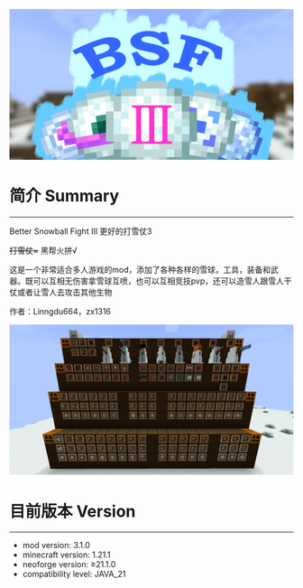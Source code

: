![head](README/b.png)

简介 Summary
==
---
Better Snowball Fight Ⅲ
更好的打雪仗3

~~打雪仗×~~ 黑帮火拼√

这是一个非常适合多人游戏的mod，添加了各种各样的雪球，工具，装备和武器。既可以互相无伤害拿雪球互喷，也可以互相竞技pvp，还可以造雪人跟雪人干仗或者让雪人去攻击其他生物


作者：Linngdu664，zx1316

![](README/a.png)

目前版本 Version
==
---
* mod version: 3.1.0
* minecraft version: 1.21.1
* neoforge version: ≥21.1.0
* compatibility level: JAVA_21
